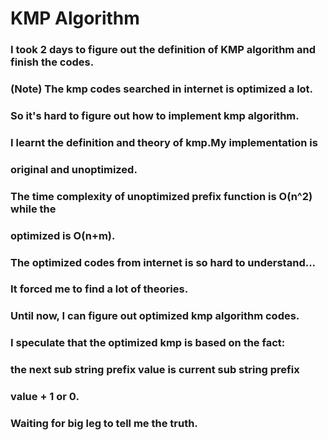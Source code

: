 # KMP Algorithm

### I took 2 days to figure out the definition of KMP algorithm and finish the codes.

### (Note) The kmp codes searched in internet is optimized a lot.
### So it's hard to figure out how to implement kmp algorithm.
### I learnt the definition and theory of kmp.My implementation is
### original and unoptimized.

### The time complexity of unoptimized prefix function is O(n^2) while the
### optimized is O(n+m).

### The optimized codes from internet is so hard to understand...
### It forced me to find a lot of theories.

### Until now, I can figure out optimized kmp algorithm codes.
### I speculate that the optimized kmp is based on the fact:
### the next sub string prefix value is current sub string prefix
### value + 1 or 0.

### Waiting for big leg to tell me the truth.

